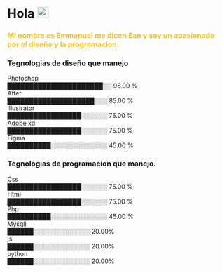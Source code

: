 
### 
<h1>Hola <img src="https://media.giphy.com/media/hvRJCLFzcasrR4ia7z/giphy.gif" width="25px"></h1>
 <h3 style="color: #FDC312;" >Mi nombre es Emmanuel me dicen Ean y soy un apasionado por el diseño y la programacion.</h3>
<div align="left">
 <h3> Tegnologias de diseño que manejo</h3>
Photoshop   <br> ██████████████████████░░    95.00 % <br>
After   <br>     ████████████████████░░░     85.00 % <br>
Illustrator <br>  █████████████████░░░░░░     75.00 % <br>
Adobe xd  <br>    █████████████████░░░░░░     75.00 % <br>
Figma    <br>    ██████████░░░░░░░░░░░░░     45.00 % <br>
</div>
<div>
 <h3> Tegnologias de programacion que manejo.</h3>
Css   <br>     █████████████████░░░░░░    75.00 % <br>
Html  <br>    █████████████████░░░░░░     75.00 % <br>
Php    <br>    ██████████░░░░░░░░░░░░░     45.00 % <br>
 Mysqli <br>██████░░░░░░░░░░░░░ 20.00% <br>
 js <br>██████░░░░░░░░░░░░░ 20.00% <br>
 python <br>██████░░░░░░░░░░░░░ 20.00% <br>
</div>

